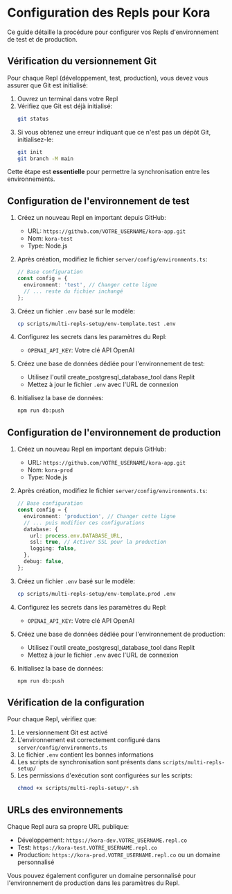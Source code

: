 # Configuration des Repls pour Kora

Ce guide détaille la procédure pour configurer vos Repls d'environnement de test et de production.

## Vérification du versionnement Git

Pour chaque Repl (développement, test, production), vous devez vous assurer que Git est initialisé:

1. Ouvrez un terminal dans votre Repl
2. Vérifiez que Git est déjà initialisé:
   ```bash
   git status
   ```
3. Si vous obtenez une erreur indiquant que ce n'est pas un dépôt Git, initialisez-le:
   ```bash
   git init
   git branch -M main
   ```

Cette étape est **essentielle** pour permettre la synchronisation entre les environnements.

## Configuration de l'environnement de test

1. Créez un nouveau Repl en important depuis GitHub:
   - URL: `https://github.com/VOTRE_USERNAME/kora-app.git`
   - Nom: `kora-test`
   - Type: Node.js

2. Après création, modifiez le fichier `server/config/environments.ts`:
   ```typescript
   // Base configuration
   const config = {
     environment: 'test', // Changer cette ligne
     // ... reste du fichier inchangé
   };
   ```

3. Créez un fichier `.env` basé sur le modèle:
   ```bash
   cp scripts/multi-repls-setup/env-template.test .env
   ```

4. Configurez les secrets dans les paramètres du Repl:
   - `OPENAI_API_KEY`: Votre clé API OpenAI

5. Créez une base de données dédiée pour l'environnement de test:
   - Utilisez l'outil create_postgresql_database_tool dans Replit
   - Mettez à jour le fichier `.env` avec l'URL de connexion

6. Initialisez la base de données:
   ```bash
   npm run db:push
   ```

## Configuration de l'environnement de production

1. Créez un nouveau Repl en important depuis GitHub:
   - URL: `https://github.com/VOTRE_USERNAME/kora-app.git`
   - Nom: `kora-prod`
   - Type: Node.js

2. Après création, modifiez le fichier `server/config/environments.ts`:
   ```typescript
   // Base configuration
   const config = {
     environment: 'production', // Changer cette ligne
     // ... puis modifier ces configurations
     database: {
       url: process.env.DATABASE_URL,
       ssl: true, // Activer SSL pour la production
       logging: false,
     },
     debug: false,
   };
   ```

3. Créez un fichier `.env` basé sur le modèle:
   ```bash
   cp scripts/multi-repls-setup/env-template.prod .env
   ```

4. Configurez les secrets dans les paramètres du Repl:
   - `OPENAI_API_KEY`: Votre clé API OpenAI

5. Créez une base de données dédiée pour l'environnement de production:
   - Utilisez l'outil create_postgresql_database_tool dans Replit
   - Mettez à jour le fichier `.env` avec l'URL de connexion

6. Initialisez la base de données:
   ```bash
   npm run db:push
   ```

## Vérification de la configuration

Pour chaque Repl, vérifiez que:

1. Le versionnement Git est activé
2. L'environnement est correctement configuré dans `server/config/environments.ts`
3. Le fichier `.env` contient les bonnes informations
4. Les scripts de synchronisation sont présents dans `scripts/multi-repls-setup/`
5. Les permissions d'exécution sont configurées sur les scripts:
   ```bash
   chmod +x scripts/multi-repls-setup/*.sh
   ```

## URLs des environnements

Chaque Repl aura sa propre URL publique:

- Développement: `https://kora-dev.VOTRE_USERNAME.repl.co`
- Test: `https://kora-test.VOTRE_USERNAME.repl.co`
- Production: `https://kora-prod.VOTRE_USERNAME.repl.co` ou un domaine personnalisé

Vous pouvez également configurer un domaine personnalisé pour l'environnement de production dans les paramètres du Repl.